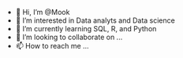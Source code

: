 - 👋 Hi, I’m @Mook
- 👀 I’m interested in Data analyts and Data science
- 🌱 I’m currently learning SQL, R, and Python
- 💞️ I’m looking to collaborate on ...
- 📫 How to reach me ...

<!---
thitiwanmk/thitiwanmk is a ✨ special ✨ repository because its `README.md` (this file) appears on your GitHub profile.
You can click the Preview link to take a look at your changes.
--->
